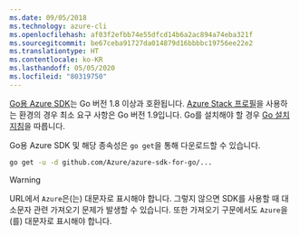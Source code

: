 ```yaml
---
ms.date: 09/05/2018
ms.technology: azure-cli
ms.openlocfilehash: af03f2efbb74e55dfcd14b6a2ac894a74eba321f
ms.sourcegitcommit: be67ceba91727da014879d16bbbbc19756ee22e2
ms.translationtype: HT
ms.contentlocale: ko-KR
ms.lasthandoff: 05/05/2020
ms.locfileid: "80319750"
---
```

[Go용 Azure SDK](https://github.com/Azure/azure-sdk-for-go)는 Go 버전 1.8 이상과 호환됩니다. [Azure Stack 프로필](/azure/azure-stack/user/azure-stack-version-profiles-go)을 사용하는 환경의 경우 최소 요구 사항은 Go 버전 1.9입니다.
Go를 설치해야 할 경우 [Go 설치 지침](https://golang.org/doc/install)을 따릅니다.

Go용 Azure SDK 및 해당 종속성은 `go get`을 통해 다운로드할 수 있습니다.

```bash
go get -u -d github.com/Azure/azure-sdk-for-go/...
```

> [!WARNING]
> URL에서 `Azure`은(는) 대문자로 표시해야 합니다. 그렇지 않으면 SDK를 사용할 때 대소문자 관련 가져오기 문제가 발생할 수 있습니다. 또한 가져오기 구문에서도 `Azure`을(를) 대문자로 표시해야 합니다.
